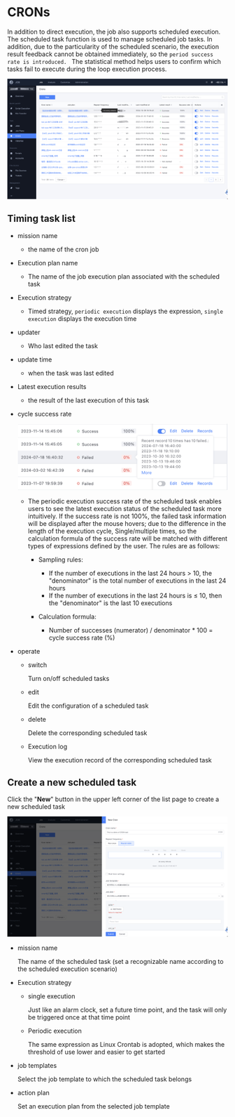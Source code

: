 # CRONs

In addition to direct execution, the job also supports scheduled execution. The scheduled task function is used to manage scheduled job tasks. In addition, due to the particularity of the scheduled scenario, the execution result feedback cannot be obtained immediately, so the `period success rate is introduced. ` The statistical method helps users to confirm which tasks fail to execute during the loop execution process.

![image-20241029170356165](media/image-20241029170356165.png)

## Timing task list

- mission name

   - the name of the cron job

- Execution plan name

   - The name of the job execution plan associated with the scheduled task

- Execution strategy

   - Timed strategy, `periodic execution` displays the expression, `single execution` displays the execution time

- updater

   - Who last edited the task

- update time

   - when the task was last edited

- Latest execution results

   - the result of the last execution of this task

- cycle success rate

   ![image-20241029170430720](media/image-20241029170430720.png)

   - The periodic execution success rate of the scheduled task enables users to see the latest execution status of the scheduled task more intuitively. If the success rate is not 100%, the failed task information will be displayed after the mouse hovers; due to the difference in the length of the execution cycle, Single/multiple times, so the calculation formula of the success rate will be matched with different types of expressions defined by the user. The rules are as follows:

     - Sampling rules:
         - If the number of executions in the last 24 hours > 10, the "denominator" is the total number of executions in the last 24 hours
         - If the number of executions in the last 24 hours is ≤ 10, then the "denominator" is the last 10 executions

     - Calculation formula:
         - Number of successes (numerator) / denominator * 100 = cycle success rate (%)


- operate

   - switch

     Turn on/off scheduled tasks

   - edit

     Edit the configuration of a scheduled task

   - delete

     Delete the corresponding scheduled task

   - Execution log

     View the execution record of the corresponding scheduled task



## Create a new scheduled task

Click the "**New**" button in the upper left corner of the list page to create a new scheduled task

![image-20241029170559994](media/image-20241029170559994.png)

- mission name

   The name of the scheduled task (set a recognizable name according to the scheduled execution scenario)

- Execution strategy

   - single execution

     Just like an alarm clock, set a future time point, and the task will only be triggered once at that time point

   - Periodic execution

     The same expression as Linux Crontab is adopted, which makes the threshold of use lower and easier to get started

- job templates

   Select the job template to which the scheduled task belongs

- action plan

   Set an execution plan from the selected job template